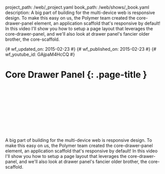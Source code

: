 project_path: /web/_project.yaml
book_path: /web/shows/_book.yaml
description: A big part of building for the multi-device web is responsive design. To make this easy on us, the Polymer team created the core-drawer-panel element, an application scaffold that's responsive by default! In this video I'll show you how to setup a page layout that leverages the core-drawer-panel, and we'll also look at drawer panel's fancier older brother, the core-scaffold.

{# wf_updated_on: 2015-02-23 #}
{# wf_published_on: 2015-02-23 #}
{# wf_youtube_id: GAjpaM4HcCQ #}

# Core Drawer Panel {: .page-title }


<div class="video-wrapper">
  <iframe class="devsite-embedded-youtube-video" data-video-id="GAjpaM4HcCQ"
          data-autohide="1" data-showinfo="0" frameborder="0" allowfullscreen>
  </iframe>
</div>


A big part of building for the multi-device web is responsive design. To make this easy on us, the Polymer team created the core-drawer-panel element, an application scaffold that's responsive by default! In this video I'll show you how to setup a page layout that leverages the core-drawer-panel, and we'll also look at drawer panel's fancier older brother, the core-scaffold.
